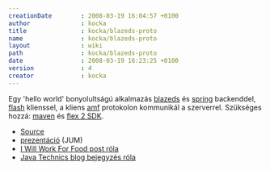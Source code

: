 ```yaml
---
creationDate        : 2008-03-19 16:04:57 +0100 
author              : kocka 
title               : kocka/blazeds-proto 
name                : kocka/blazeds-proto 
layout              : wiki 
path                : kocka/blazeds-proto 
date                : 2008-03-19 16:23:25 +0100 
version             : 4 
creator             : kocka 
---
```

Egy 'hello world' bonyolultságú alkalmazás [blazeds](../BlazeDS.html) és [spring](../spring.html) backenddel, [flash](../flash.html) klienssel, a kliens [amf](../AMF.html) protokolon kommunikál a szerverrel. Szükséges hozzá: [maven](../maven/maven2.html) és [flex 2 SDK](../flex.html).

*   [Source](http://jhacks.anzix.net/space/kocka/blazeproto-0.1.tar.gz)
*   [prezentáció](http://jhacks.anzix.net/space/kocka/blazeds-proto/flex_blazeds.pdf) (JUM)
*   [I Will Work For Food post róla](http://iwillworkforfood.blogspot.com/2008/03/flash-kommunikcija-egy-backenddel-amf.html)
*   [Java Technics blog bejegyzés róla](http://jtechnics.anzix.net/2008/03/maven-netbeans-61-beta.html)
